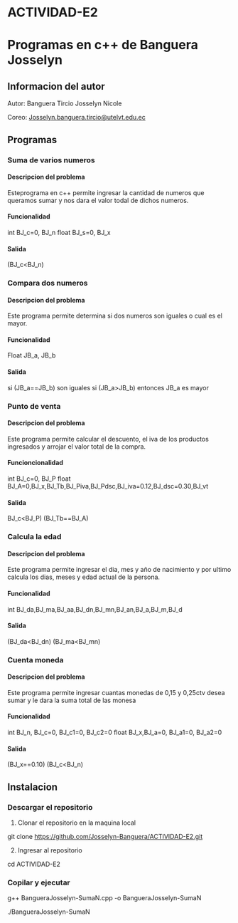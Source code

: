 # ACTIVIDAD-E2


# Programas en c++ de Banguera Josselyn
## Informacion del autor

Autor: Banguera Tircio Josselyn Nicole

Coreo: Josselyn.banguera.tircio@utelvt.edu.ec

## Programas
### Suma de varios numeros
#### Descripcion del problema
Esteprograma en c++ permite ingresar la cantidad de numeros que queramos sumar y nos dara el valor todal de dichos numeros.
#### Funcionalidad

int BJ_c=0, BJ_n
float BJ_s=0, BJ_x

#### Salida

(BJ_c<BJ_n)

### Compara dos numeros
#### Descripcion del problema
Este programa permite determina si dos numeros son iguales o cual es el mayor.
#### Funcionalidad

Float JB_a, JB_b


#### Salida

si (JB_a==JB_b) son iguales
si (JB_a>JB_b) entonces JB_a es mayor 

### Punto de venta
#### Descripcion del problema
Este programa permite calcular el descuento, el iva de los productos ingresados y arrojar el valor total de la compra.
#### Funcioncionalidad

int BJ_c=0, BJ_P
float BJ_A=0,BJ_x,BJ_Tb,BJ_Piva,BJ_Pdsc,BJ_iva=0.12,BJ_dsc=0.30,BJ_vt

#### Salida

BJ_c<BJ_P)
(BJ_Tb==BJ_A)


### Calcula la edad
#### Descripcion del problema
Este programa permite ingresar el dia, mes y año de nacimiento y por ultimo calcula los dias, meses y edad actual de la persona.

#### Funcionalidad

int BJ_da,BJ_ma,BJ_aa,BJ_dn,BJ_mn,BJ_an,BJ_a,BJ_m,BJ_d

#### Salida

(BJ_da<BJ_dn)
(BJ_ma<BJ_mn)


### Cuenta moneda
#### Descripcion del problema
Este programa permite ingresar cuantas monedas de 0,15 y 0,25ctv desea sumar y le dara la suma total de las monesa

#### Funcionalidad

int BJ_n, BJ_c=0, BJ_c1=0, BJ_c2=0
float BJ_x,BJ_a=0, BJ_a1=0, BJ_a2=0

#### Salida

(BJ_x==0.10)
(BJ_c<BJ_n)


## Instalacion
### Descargar el repositorio
1. Clonar el repositorio en la maquina local

git clone https://github.com/Josselyn-Banguera/ACTIVIDAD-E2.git

2. Ingresar al repositorio

cd ACTIVIDAD-E2


### Copilar y ejecutar 

g++ BangueraJosselyn-SumaN.cpp -o BangueraJosselyn-SumaN

./BangueraJosselyn-SumaN

